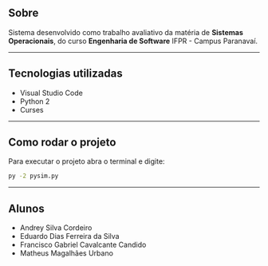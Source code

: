 ## Sobre

Sistema desenvolvido como trabalho avaliativo da matéria de **Sistemas Operacionais**, do curso **Engenharia de Software** IFPR - Campus Paranavaí.

---

## Tecnologias utilizadas
- Visual Studio Code
- Python 2
- Curses

---
## Como rodar o projeto
Para executar o projeto abra o terminal e digite:

```bash
py -2 pysim.py
```

---

## Alunos
- Andrey Silva Cordeiro
- Eduardo Dias Ferreira da Silva
- Francisco Gabriel Cavalcante Candido
- Matheus Magalhães Urbano